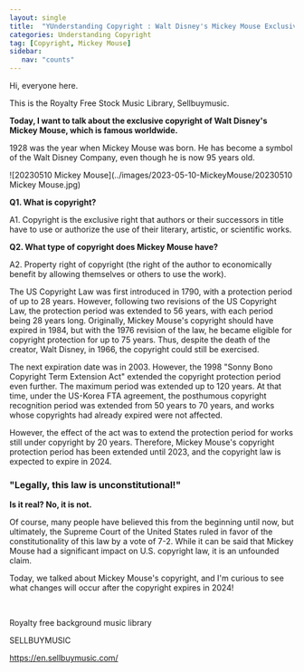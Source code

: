 ```yaml
---
layout: single
title:  "YUnderstanding Copyright : Walt Disney's Mickey Mouse Exclusive"
categories: Understanding Copyright
tag: [Copyright, Mickey Mouse]
sidebar:
   nav: "counts"
---
```

<p>Hi, everyone here.</p>
<p>This is the Royalty Free Stock Music Library, Sellbuymusic.</p>
<p><strong>Today, I want to talk about the exclusive copyright of Walt Disney&#39;s Mickey Mouse, which is famous worldwide.</strong></p>
<p>1928 was the year when Mickey Mouse was born. He has become a symbol of the Walt Disney Company, even though he is now 95 years old.</p>

![20230510 Mickey Mouse](../images/2023-05-10-MickeyMouse/20230510 Mickey Mouse.jpg)


<p><strong>Q1. What is copyright?</strong></p>
<p>A1. Copyright is the exclusive right that authors or their successors in title have to use or authorize the use of their literary, artistic, or scientific works.</p>
<p><strong>Q2. What type of copyright does Mickey Mouse have?</strong></p>
<p>A2. Property right of copyright (the right of the author to economically benefit by allowing themselves or others to use the work).</p>

<p>The US Copyright Law was first introduced in 1790, with a protection period of up to 28 years. However, following two revisions of the US Copyright Law, the protection period was extended to 56 years, with each period being 28 years long. Originally, Mickey Mouse&#39;s copyright should have expired in 1984, but with the 1976 revision of the law, he became eligible for copyright protection for up to 75 years. Thus, despite the death of the creator, Walt Disney, in 1966, the copyright could still be exercised.</p>
<p>The next expiration date was in 2003. However, the 1998 &quot;Sonny Bono Copyright Term Extension Act&quot; extended the copyright protection period even further. The maximum period was extended up to 120 years. At that time, under the US-Korea FTA agreement, the posthumous copyright recognition period was extended from 50 years to 70 years, and works whose copyrights had already expired were not affected.</p>
<p>However, the effect of the act was to extend the protection period for works still under copyright by 20 years. Therefore, Mickey Mouse&#39;s copyright protection period has been extended until 2023, and the copyright law is expected to expire in 2024.</p>
<h3><strong>&quot;Legally, this law is unconstitutional!&quot;</strong></h3>
<p><strong>Is it real? No, it is not.</strong></p>
<p>Of course, many people have believed this from the beginning until now, but ultimately, the Supreme Court of the United States ruled in favor of the constitutionality of this law by a vote of 7-2. While it can be said that Mickey Mouse had a significant impact on U.S. copyright law, it is an unfounded claim.</p>
<p>Today, we talked about Mickey Mouse&#39;s copyright, and I&#39;m curious to see what changes will occur after the copyright expires in 2024!</p>
<p>&nbsp;</p>
<p>Royalty free background music library</p>
<p>SELLBUYMUSIC</p>
<p><a href='https://en.sellbuymusic.com/' target='_blank' class='url'>https://en.sellbuymusic.com/</a></p>